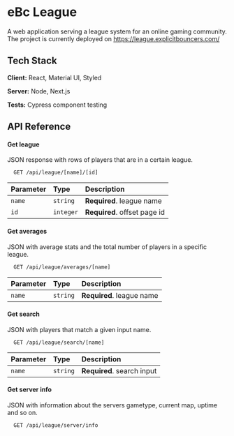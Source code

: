
# eBc League

A web application serving a league system for an online gaming community.
The project is currently deployed on https://league.explicitbouncers.com/ 



## Tech Stack

**Client:** React, Material UI, Styled

**Server:** Node, Next.js

**Tests:** Cypress component testing


## API Reference

#### Get league
JSON response with rows of players that are in a certain league.
```http
  GET /api/league/[name]/[id]
```

| Parameter | Type      | Description                  |
|:----------|:----------|:-----------------------------|
| `name`    | `string`  | **Required**. league name    |
| `id`      | `integer` | **Required**. offset page id |

#### Get averages
JSON with average stats and the total number of players in a specific league.

```http
  GET /api/league/averages/[name]
```

| Parameter | Type     | Description                       |
| :-------- | :------- | :-------------------------------- |
| `name`      | `string` | **Required**. league name |

#### Get search
JSON with players that match a given input name.

```http
  GET /api/league/search/[name]
```

| Parameter | Type     | Description                       |
| :-------- | :------- | :-------------------------------- |
| `name`      | `string` | **Required**. search input |

#### Get server info
JSON with information about the servers gametype, current map, uptime and so on.

```http
  GET /api/league/server/info
```
